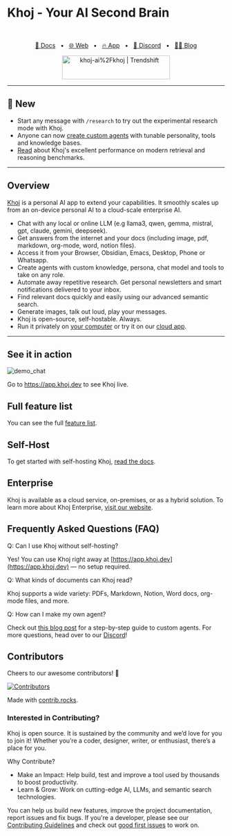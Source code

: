 # Khoj - Your AI Second Brain

<br />

<div align="center">

[📑 Docs](https://docs.khoj.dev)
<span>&nbsp;&nbsp;•&nbsp;&nbsp;</span>
[🌐 Web](https://khoj.dev)
<span>&nbsp;&nbsp;•&nbsp;&nbsp;</span>
[🔥 App](https://app.khoj.dev)
<span>&nbsp;&nbsp;•&nbsp;&nbsp;</span>
[💬 Discord](https://discord.gg/BDgyabRM6e)
<span>&nbsp;&nbsp;•&nbsp;&nbsp;</span>
[✍🏽 Blog](https://blog.khoj.dev)

<a href="https://trendshift.io/repositories/10318" target="_blank"><img src="https://trendshift.io/api/badge/repositories/10318" alt="khoj-ai%2Fkhoj | Trendshift" style="width: 250px; height: 55px;" width="250" height="55"/></a>

</div>

***

## 🎁 New

* Start any message with `/research` to try out the experimental research mode with Khoj.
* Anyone can now [create custom agents](https://blog.khoj.dev/posts/create-agents-on-khoj/) with tunable personality, tools and knowledge bases.
* [Read](https://blog.khoj.dev/posts/evaluate-khoj-quality/) about Khoj's excellent performance on modern retrieval and reasoning benchmarks.

***

## Overview

[Khoj](https://khoj.dev) is a personal AI app to extend your capabilities. It smoothly scales up from an on-device personal AI to a cloud-scale enterprise AI.

* Chat with any local or online LLM (e.g llama3, qwen, gemma, mistral, gpt, claude, gemini, deepseek).
* Get answers from the internet and your docs (including image, pdf, markdown, org-mode, word, notion files).
* Access it from your Browser, Obsidian, Emacs, Desktop, Phone or Whatsapp.
* Create agents with custom knowledge, persona, chat model and tools to take on any role.
* Automate away repetitive research. Get personal newsletters and smart notifications delivered to your inbox.
* Find relevant docs quickly and easily using our advanced semantic search.
* Generate images, talk out loud, play your messages.
* Khoj is open-source, self-hostable. Always.
* Run it privately on [your computer](https://docs.khoj.dev/get-started/setup) or try it on our [cloud app](https://app.khoj.dev).

***

## See it in action

![demo_chat](https://github.com/khoj-ai/khoj/blob/master/documentation/assets/img/quadratic_equation_khoj_web.gif?raw=true)

Go to <https://app.khoj.dev> to see Khoj live.

## Full feature list

You can see the full [feature list](https://docs.khoj.dev/category/features).

## Self-Host

To get started with self-hosting Khoj, [read the docs](https://docs.khoj.dev/get-started/setup).

## Enterprise

Khoj is available as a cloud service, on-premises, or as a hybrid solution. To learn more about Khoj Enterprise, [visit our website](https://khoj.dev/teams).

## Frequently Asked Questions (FAQ)

Q: Can I use Khoj without self-hosting?

Yes! You can use Khoj right away at [https://app.khoj.dev](https://app.khoj.dev) — no setup required.

Q: What kinds of documents can Khoj read?

Khoj supports a wide variety: PDFs, Markdown, Notion, Word docs, org-mode files, and more.

Q: How can I make my own agent?

Check out [this blog post](https://blog.khoj.dev/posts/create-agents-on-khoj/) for a step-by-step guide to custom agents.
For more questions, head over to our [Discord](https://discord.gg/BDgyabRM6e)!

## Contributors

Cheers to our awesome contributors! 🎉

<a href="https://github.com/khoj-ai/khoj/graphs/contributors">
  <img src="https://contrib.rocks/image?repo=khoj-ai/khoj" alt="Contributors"/>
</a>

Made with [contrib.rocks](https://contrib.rocks).

### Interested in Contributing?

Khoj is open source. It is sustained by the community and we’d love for you to join it! Whether you’re a coder, designer, writer, or enthusiast, there’s a place for you.

Why Contribute?

* Make an Impact: Help build, test and improve a tool used by thousands to boost productivity.
* Learn & Grow: Work on cutting-edge AI, LLMs, and semantic search technologies.

You can help us build new features, improve the project documentation, report issues and fix bugs. If you're a developer, please see our [Contributing Guidelines](https://docs.khoj.dev/contributing/development) and check out [good first issues](https://github.com/khoj-ai/khoj/contribute) to work on.
